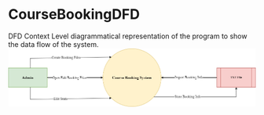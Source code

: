 # CourseBookingDFD
DFD Context Level diagrammatical representation of the program to show the data flow of the system.
![Image](CourseBookingDFD.drawio.png)
